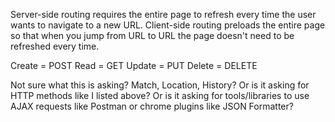 Server-side routing requires the entire page to refresh every time the user wants to navigate to a new URL.  Client-side routing preloads the entire page so that when you jump from URL to URL the page doesn't need to be refreshed every time.

Create = POST
Read = GET
Update = PUT
Delete = DELETE

Not sure what this is asking?  Match, Location, History?  Or is it asking for HTTP methods like I listed above?  Or is it asking for tools/libraries to use AJAX requests like Postman or chrome plugins like JSON Formatter?